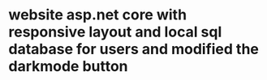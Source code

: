 # website asp.net core with responsive layout and local sql database for users and modified the darkmode button
